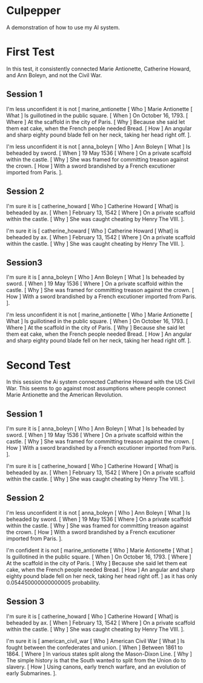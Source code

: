 # Culpepper
A demonstration of how to use my AI system.

# First Test
In this test, it consistently connected Marie Antionette, Catherine Howard, and Ann Boleyn, and not the Civil War.

## Session 1
I'm less unconfident it is not [ marine_antionette [ Who ] Marie Antionette [ What ] Is guillotined in the public square. [ When ] On October 16, 1793. [ Where ] At the scaffold in the city of Paris. [ Why ] Because she said let them eat cake, when the French people needed Bread. [ How ] An angular and sharp eighty pound blade fell on her neck, taking her head right off. ].

I'm less unconfident it is not [ anna_boleyn [ Who ] Ann Boleyn [ What ] Is beheaded by sword. [ When ] 19 May 1536 [ Where ] On a private scaffold within the castle. [ Why ] She was framed for committing treason against the crown. [ How ] With a sword brandished by a French excutioner imported from Paris. ].

## Session 2
I'm sure it is [ catherine_howard [ Who ] Catherine Howard [ What] is beheaded by ax. [ When ] February 13, 1542 [ Where ] On a private scaffold within the castle. [ Why ] She was caught cheating by Henry The VIII. ].

I'm sure it is [ catherine_howard [ Who ] Catherine Howard [ What] is beheaded by ax. [ When ] February 13, 1542 [ Where ] On a private scaffold within the castle. [ Why ] She was caught cheating by Henry The VIII. ].

## Session3
I'm sure it is [ anna_boleyn [ Who ] Ann Boleyn [ What ] Is beheaded by sword. [ When ] 19 May 1536 [ Where ] On a private scaffold within the castle. [ Why ] She was framed for committing treason against the crown. [ How ] With a sword brandished by a French excutioner imported from Paris. ].

I'm less unconfident it is not [ marine_antionette [ Who ] Marie Antionette [ What ] Is guillotined in the public square. [ When ] On October 16, 1793. [ Where ] At the scaffold in the city of Paris. [ Why ] Because she said let them eat cake, when the French people needed Bread. [ How ] An angular and sharp eighty pound blade fell on her neck, taking her head right off. ].

# Second Test
In this session the Ai system connected Catherine Howard with the US Civil War. This seems to go against most assumptions where people connect Marie Antionette and the American Revolution.

## Session 1
I'm sure it is [ anna_boleyn [ Who ] Ann Boleyn [ What ] Is beheaded by sword. [ When ] 19 May 1536 [ Where ] On a private scaffold within the castle. [ Why ] She was framed for committing treason against the crown. [ How ] With a sword brandished by a French excutioner imported from Paris. ].

I'm sure it is [ catherine_howard [ Who ] Catherine Howard [ What] is beheaded by ax. [ When ] February 13, 1542 [ Where ] On a private scaffold within the castle. [ Why ] She was caught cheating by Henry The VIII. ].

## Session 2
I'm less unconfident it is not [ anna_boleyn [ Who ] Ann Boleyn [ What ] Is beheaded by sword. [ When ] 19 May 1536 [ Where ] On a private scaffold within the castle. [ Why ] She was framed for committing treason against the crown. [ How ] With a sword brandished by a French excutioner imported from Paris. ].

I'm confident it is not [ marine_antionette [ Who ] Marie Antionette [ What ] Is guillotined in the public square. [ When ] On October 16, 1793. [ Where ] At the scaffold in the city of Paris. [ Why ] Because she said let them eat cake, when the French people needed Bread. [ How ] An angular and sharp eighty pound blade fell on her neck, taking her head right off. ] as it has only 0.054450000000000005 probability.

## Session 3
I'm sure it is [ catherine_howard [ Who ] Catherine Howard [ What] is beheaded by ax. [ When ] February 13, 1542 [ Where ] On a private scaffold within the castle. [ Why ] She was caught cheating by Henry The VIII. ].

I'm sure it is [ american_civil_war [ Who ] American Civil War [ What ] Is fought between the confederates and union. [ When ] Between 1861 to 1864. [ Where ] In various states split along the Mason-Dixon Line. [ Why ] The simple history is that the South wanted to split from the Union do to slavery. [ How ] Using canons, early trench warfare, and an evolution of early Submarines. ].
